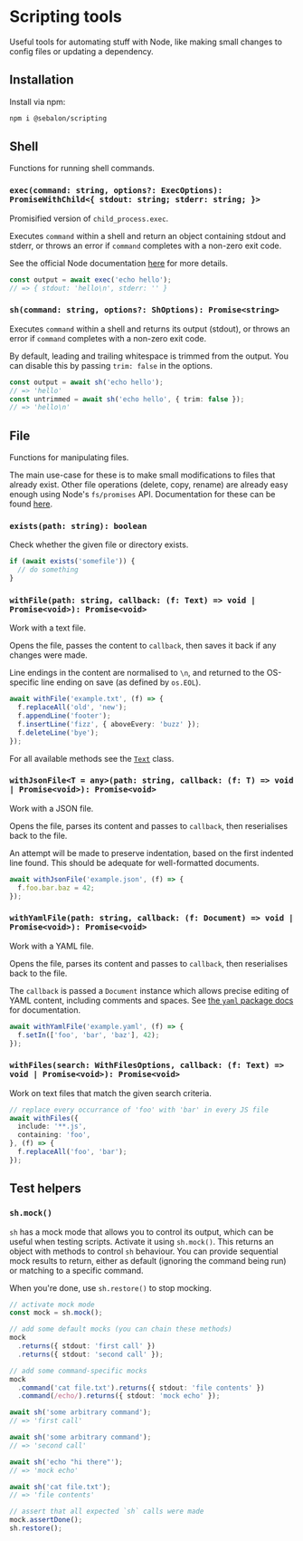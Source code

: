 # Scripting tools

Useful tools for automating stuff with Node, like making small changes to config files or updating a dependency.

## Installation

Install via npm:

```sh
npm i @sebalon/scripting
```

## Shell

Functions for running shell commands.

### `exec(command: string, options?: ExecOptions): PromiseWithChild<{ stdout: string; stderr: string; }>`

Promisified version of `child_process.exec`.

Executes `command` within a shell and return an object containing stdout and stderr, or throws an error if `command` completes with a non-zero exit code.

See the official Node documentation [here](https://nodejs.org/api/child_process.html#child_processexeccommand-options-callback) for more details.

```ts
const output = await exec('echo hello');
// => { stdout: 'hello\n', stderr: '' }
```

### `sh(command: string, options?: ShOptions): Promise<string>`

Executes `command` within a shell and returns its output (stdout), or throws an error if `command` completes with a non-zero exit code.

By default, leading and trailing whitespace is trimmed from the output. You can disable this by passing `trim: false` in the options.

```ts
const output = await sh('echo hello');
// => 'hello'
const untrimmed = await sh('echo hello', { trim: false });
// => 'hello\n'
```

## File

Functions for manipulating files.

The main use-case for these is to make small modifications to files that already exist. Other file operations (delete, copy, rename) are already easy enough using Node's `fs/promises` API. Documentation for these can be found [here](https://nodejs.org/api/fs.html#promises-api).

### `exists(path: string): boolean`

Check whether the given file or directory exists.

```ts
if (await exists('somefile')) {
  // do something
}
```

### `withFile(path: string, callback: (f: Text) => void | Promise<void>): Promise<void>`

Work with a text file.

Opens the file, passes the content to `callback`, then saves it back if any changes were made.

Line endings in the content are normalised to `\n`, and returned to the OS-specific line ending on save (as defined by `os.EOL`).

```ts
await withFile('example.txt', (f) => {
  f.replaceAll('old', 'new');
  f.appendLine('footer');
  f.insertLine('fizz', { aboveEvery: 'buzz' });
  f.deleteLine('bye');
});
```

For all available methods see the [`Text`](src/text.ts) class.

### `withJsonFile<T = any>(path: string, callback: (f: T) => void | Promise<void>): Promise<void>`

Work with a JSON file.

Opens the file, parses its content and passes to `callback`, then reserialises back to the file.

An attempt will be made to preserve indentation, based on the first indented line found. This should be adequate for well-formatted documents.

```ts
await withJsonFile('example.json', (f) => {
  f.foo.bar.baz = 42;
});
```

### `withYamlFile(path: string, callback: (f: Document) => void | Promise<void>): Promise<void>`

Work with a YAML file.

Opens the file, parses its content and passes to `callback`, then reserialises back to the file.

The `callback` is passed a `Document` instance which allows precise editing of YAML content, including comments and spaces. See [the `yaml` package docs](https://eemeli.org/yaml/#documents) for documentation.

```ts
await withYamlFile('example.yaml', (f) => {
  f.setIn(['foo', 'bar', 'baz'], 42);
});
```

### `withFiles(search: WithFilesOptions, callback: (f: Text) => void | Promise<void>): Promise<void>`

Work on text files that match the given search criteria.

```ts
// replace every occurrance of 'foo' with 'bar' in every JS file
await withFiles({
  include: '**.js',
  containing: 'foo',
}, (f) => {
  f.replaceAll('foo', 'bar');
});
```

## Test helpers

### `sh.mock()`

`sh` has a mock mode that allows you to control its output, which can be useful when testing scripts. Activate it using `sh.mock()`. This returns an object with methods to control `sh` behaviour. You can provide sequential mock results to return, either as default (ignoring the command being run) or matching to a specific command.

When you're done, use `sh.restore()` to stop mocking.

```ts
// activate mock mode
const mock = sh.mock();

// add some default mocks (you can chain these methods)
mock
  .returns({ stdout: 'first call' })
  .returns({ stdout: 'second call' });

// add some command-specific mocks
mock
  .command('cat file.txt').returns({ stdout: 'file contents' })
  .command(/echo/).returns({ stdout: 'mock echo' });

await sh('some arbitrary command');
// => 'first call'

await sh('some arbitrary command');
// => 'second call'

await sh('echo "hi there"');
// => 'mock echo'

await sh('cat file.txt');
// => 'file contents'

// assert that all expected `sh` calls were made
mock.assertDone();
sh.restore();
```
